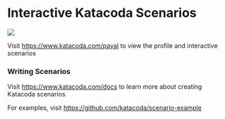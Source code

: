 # Interactive Katacoda Scenarios

[![](http://shields.katacoda.com/katacoda/payal/count.svg)](https://www.katacoda.com/payal "Get your profile on Katacoda.com")

Visit https://www.katacoda.com/payal to view the profile and interactive scenarios

### Writing Scenarios
Visit https://www.katacoda.com/docs to learn more about creating Katacoda scenarios

For examples, visit https://github.com/katacoda/scenario-example
